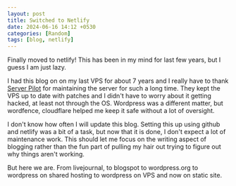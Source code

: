 ```yaml
---
layout: post
title: Switched to Netlify
date: 2024-06-16 14:12 +0530
categories: [Random]
tags: [blog, netlify]
---
```


Finally moved to netlify! This has been in my mind for last few years, but I guess I am just lazy.

I had this blog on on my last VPS for about 7 years and I really have to thank [Server Pilot](https://serverpilot.io/) for maintaining the server for such a long time. They kept the VPS up to date with patches and I didn't have to worry about it getting hacked, at least not through the OS. Wordpress was a different matter, but wordfence, cloudflare helped me keep it safe without a lot of oversight.

I don't know how often I will update this blog. Setting this up using github and netlify was a bit of a task, but now that it is done, I don't expect a lot of maintenance work. This should let me focus on the writing aspect of blogging rather than the fun part of pulling my hair out trying to figure out why things aren't working.

But here we are. From livejournal, to blogspot to wordpress.org to wordpress on shared hosting to wordpress on VPS and now on static site.
